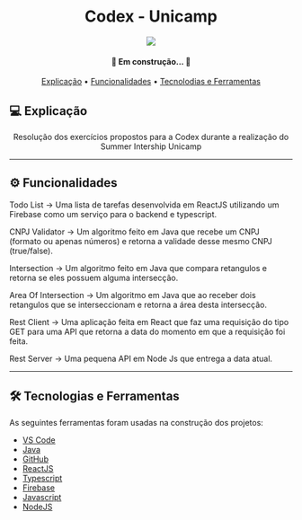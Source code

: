 <h1 align="center"> 
	Codex - Unicamp
</h1>

<div align="center">
	<img align="center" src="https://www.unicamp.br/unicamp/sites/default/files/styles/large/public/Logo_Unicamp__0.jpg?itok=sO9EjTTS"/>
</div>

<h4 align="center"> 
	🚧 Em construção...  🚧
</h4>



<p align="center">
 <a href="#-Explicação">Explicação</a> •
 <a href="#-Funcionalidade">Funcionalidades</a> •
 <a href="#-Tecnologias-e-Ferramentas">Tecnolodias e Ferramentas</a>
</p>


## 💻 Explicação
<p align="center">Resolução dos exercícios propostos para a Codex durante a realização do Summer Intership Unicamp</p>

---

## ⚙️ Funcionalidades

Todo List -> Uma lista de tarefas desenvolvida em ReactJS utilizando um Firebase como um serviço para o backend e typescript.

CNPJ Validator -> Um algoritmo feito em Java que recebe um CNPJ (formato ou apenas números) e retorna a validade desse mesmo CNPJ (true/false).

Intersection -> Um algoritmo feito em Java que compara retangulos e retorna se eles possuem alguma intersecção.

Area Of Intersection -> Um algoritmo em Java que ao receber dois retangulos que se interseccionam e retorna a área desta intersecção.

Rest Client -> Uma aplicação feita em React que faz uma requisição do tipo GET para uma API que retorna a data do momento em que a requisição foi feita.

Rest Server -> Uma pequena API em Node Js que entrega a data atual.
	
---

## 🛠 Tecnologias e Ferramentas

As seguintes ferramentas foram usadas na construção dos projetos:

- [VS Code](https://code.visualstudio.com/)
- [Java](https://www.java.com/pt-BR/)
- [GitHub](https://github.com)
- [ReactJS](https://reactjs.org/)
- [Typescript](https://www.typescriptlang.org/)
- [Firebase](https://firebase.google.com/)
- [Javascript](https://www.javascript.com/)
- [NodeJS](https://nodejs.org/en/)

